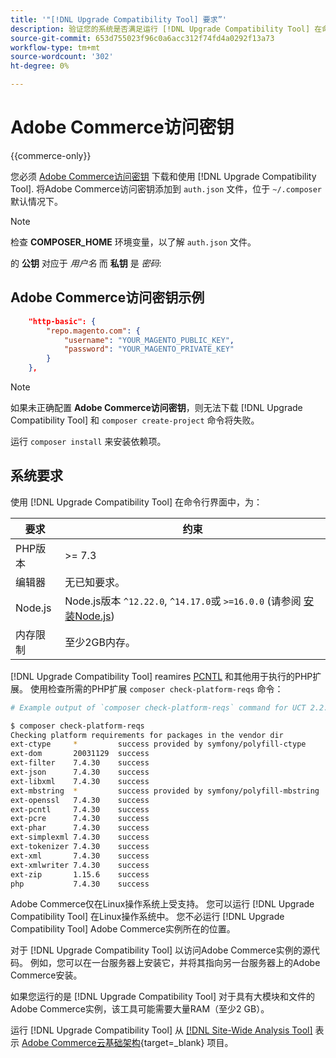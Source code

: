 ```yaml
---
title: '"[!DNL Upgrade Compatibility Tool] 要求”'
description: 验证您的系统是否满足运行 [!DNL Upgrade Compatibility Tool] 在命令行界面中。Adobe Commerce项目
source-git-commit: 653d755023f96c0a6acc312f74fd4a0292f13a73
workflow-type: tm+mt
source-wordcount: '302'
ht-degree: 0%

---
```



# Adobe Commerce访问密钥

{{commerce-only}}

您必须 [Adobe Commerce访问密钥](https://developer.adobe.com/commerce/marketplace/guides/sellers/profile-information/#access-keys) 下载和使用 [!DNL Upgrade Compatibility Tool]. 将Adobe Commerce访问密钥添加到 `auth.json` 文件，位于 `~/.composer` 默认情况下。

>[!NOTE]
>
>检查 **COMPOSER_HOME** 环境变量，以了解 `auth.json` 文件。

的 **公钥** 对应于 _用户名_ 而 **私钥** 是 _密码_:

## Adobe Commerce访问密钥示例

```json
    "http-basic": {
        "repo.magento.com": {
            "username": "YOUR_MAGENTO_PUBLIC_KEY",
            "password": "YOUR_MAGENTO_PRIVATE_KEY"
        }
    },
```

>[!NOTE]
>
> 如果未正确配置 **Adobe Commerce访问密钥**，则无法下载 [!DNL Upgrade Compatibility Tool] 和 `composer create-project` 命令将失败。

运行 `composer install` 来安装依赖项。

## 系统要求

使用 [!DNL Upgrade Compatibility Tool] 在命令行界面中，为：

| **要求** | **约束** |
|----------------|-----------------|
| PHP版本 | >= 7.3 |
| 编辑器 | 无已知要求。 |
| Node.js | Node.js版本 `^12.22.0`, `^14.17.0`或 `>=16.0.0` (请参阅 [安装Node.js](https://nodejs.dev/en/learn/how-to-install-nodejs/)) |
| 内存限制 | 至少2GB内存。 |

[!DNL Upgrade Compatibility Tool] reamires [PCNTL](https://www.php.net/manual/en/book.pcntl.php) 和其他用于执行的PHP扩展。 使用检查所需的PHP扩展 `composer check-platform-reqs` 命令：

```bash
# Example output of `composer check-platform-reqs` command for UCT 2.2.6 and PHP 7.4:

$ composer check-platform-reqs
Checking platform requirements for packages in the vendor dir
ext-ctype     *         success provided by symfony/polyfill-ctype
ext-dom       20031129  success
ext-filter    7.4.30    success
ext-json      7.4.30    success
ext-libxml    7.4.30    success
ext-mbstring  *         success provided by symfony/polyfill-mbstring
ext-openssl   7.4.30    success
ext-pcntl     7.4.30    success
ext-pcre      7.4.30    success
ext-phar      7.4.30    success
ext-simplexml 7.4.30    success
ext-tokenizer 7.4.30    success
ext-xml       7.4.30    success
ext-xmlwriter 7.4.30    success
ext-zip       1.15.6    success
php           7.4.30    success
```

Adobe Commerce仅在Linux操作系统上受支持。 您可以运行 [!DNL Upgrade Compatibility Tool] 在Linux操作系统中。 您不必运行 [!DNL Upgrade Compatibility Tool] Adobe Commerce实例所在的位置。

对于 [!DNL Upgrade Compatibility Tool] 以访问Adobe Commerce实例的源代码。 例如，您可以在一台服务器上安装它，并将其指向另一台服务器上的Adobe Commerce安装。

如果您运行的是 [!DNL Upgrade Compatibility Tool] 对于具有大模块和文件的Adobe Commerce实例，该工具可能需要大量RAM（至少2 GB）。

运行 [!DNL Upgrade Compatibility Tool] 从 [[!DNL Site-Wide Analysis Tool]](https://experienceleague.adobe.com/docs/commerce-operations/upgrade-guide/upgrade-compatibility-tool/use-upgrade-compatibility-tool/integrate-analysis-tool.html) 表示 [Adobe Commerce云基础架构](https://experienceleague.adobe.com/docs/commerce-cloud-service/user-guide/project/overview.html){target=_blank} 项目。

